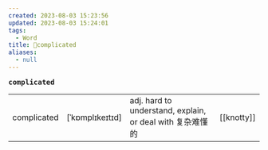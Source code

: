 ```yaml
---
created: 2023-08-03 15:23:56
updated: 2023-08-03 15:24:01
tags:
  - Word
title: 📖complicated
aliases:
  - null
---
```


<pre><strong>complicated</strong></pre>
|   |   |   |   |
|---|---|---|---|
|complicated|[ˈkɒmplɪkeɪtɪd]|adj. hard to understand, explain, or deal with 复杂难懂的|[[knotty]]|
